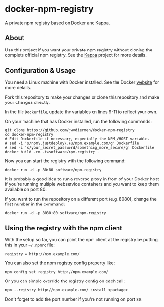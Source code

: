 docker-npm-registry
===================

A private npm registry based on Docker and Kappa.

## About

Use this project if you want your private npm registry without cloning the complete official npm registry.
See the [Kappa](https://github.com/paypal/kappa) project for more details.

## Configuration & Usage

You need a Linux machine with Docker installed. See the Docker [website](http://www.docker.io/) for more details.

Fork this repository to make your changes or clone this repository and make your changes directly.

In the file `Dockerfile`, update the variables on lines 9-11 to reflect your own.

On your machine that has Docker installed, run the following commands:

	git clone https://github.com/jwvdiermen/docker-npm-registry
	cd docker-npm-registry
	# Edit Dockerfile if necessary, especially the NPM_VHOST variable.
	# sed -i 's/npm\.justdeploy\.eu/npm.example.com/g' Dockerfile
	# sed -i 's/your_secret_password/something_more_secure/g' Dockerfile
	docker build -rm -t=software/npm-registry . 

Now you can start the registry with the following command:

	docker run -d -p 80:80 software/npm-registry

It is probably a good idea to run a reverse proxy in front of your Docker host if you're running multiple webservice containers
and you want to keep them available on port 80.

If you want to run the repository on a different port (e.g. 8080), change the first number in the command:

	docker run -d -p 8080:80 software/npm-registry

## Using the registry with the npm client

With the setup so far, you can point the npm client at the registry by
putting this in your `~/.npmrc` file:

    registry = http://npm.example.com/

You can also set the npm registry config property like:

    npm config set registry http://npm.example.com/

Or you can simple override the registry config on each call:

    npm --registry http://npm.example.com/ install <package>

Don't forget to add the port number if you're not running on port `80`.
